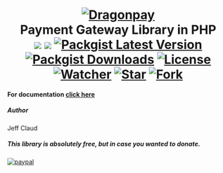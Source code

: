 <h1 align="center">
	<a href="https://www.dragonpay.ph/" target="_blank"><img src="https://www.dragonpay.ph/wp-content/uploads/2019/04/mini-logo.png" alt="Dragonpay"></a>
	<br>
	Payment Gateway Library in PHP
	<br>
	<img src="https://scrutinizer-ci.com/g/crazymeeks/dragonpay/badges/quality-score.png?b=master">
	<img src="https://travis-ci.org/crazymeeks/dragonpay.svg?branch=develop">
	<a href="https://packagist.org/packages/crazymeeks/dragonpay"><img src="https://img.shields.io/packagist/v/crazymeeks/dragonpay.svg" alt="Packgist Latest Version"></a>
	<a href="https://packagist.org/packages/crazymeeks/dragonpay/stats"><img src="https://img.shields.io/packagist/dt/crazymeeks/dragonpay.svg?colorB=00e500" alt="Packgist Downloads"></a>
	<a href="https://packagist.org/packages/crazymeeks/dragonpay"><img src="https://img.shields.io/packagist/l/crazymeeks/dragonpay.svg" alt="License"></a>
	<br>
	<a href="https://github.com/crazymeeks/dragonpay/watchers"><img src="https://img.shields.io/github/watchers/crazymeeks/dragonpay.svg?style=social&label=Watch&maxAge=100" alt="Watcher"></a>
	<a href="https://github.com/crazymeeks/dragonpay/stargazers"><img src="https://img.shields.io/github/stars/crazymeeks/dragonpay.svg?style=social&label=Star&maxAge=100" alt="Star"></a>
	<a href="https://github.com/crazymeeks/dragonpay/network"><img src="https://img.shields.io/github/forks/crazymeeks/dragonpay.svg?style=social&label=Fork" alt="Fork"></a>
</h1>

#### For documentation [click here](https://github.com/crazymeeks/dragonpay/wiki/v3.2.7)


##### Author
Jeff Claud


##### This library is absolutely free, but in case you wanted to donate.
[![paypal](https://www.paypalobjects.com/en_US/i/btn/btn_donateCC_LG.gif)](https://www.paypal.com/cgi-bin/webscr?cmd=_s-xclick&hosted_button_id=MTPVEBCWQG92C)
